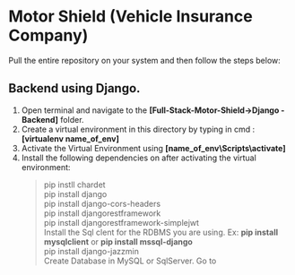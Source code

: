 # Motor Shield (Vehicle Insurance Company)
Pull the entire repository on your system and then follow the steps below:
## Backend using Django.
1. Open terminal and navigate to the **[Full-Stack-Motor-Shield->Django - Backend]** folder.
2. Create a virtual environment in this directory by typing in cmd : **[virtualenv name_of_env]**
3. Activate the Virtual Environment using **[name_of_env\Scripts\activate]**
4. Install the following dependencies on after activating the virtual environment:
   > pip instll chardet   
   > pip install django   
   > pip install django-cors-headers   
   > pip install djangorestframework   
   > pip install djangorestframework-simplejwt   
   > Install the Sql clent for the RDBMS you are using. Ex: **pip install mysqlclient** or **pip install mssql-django**   
   > pip install django-jazzmin   
Create Database in MySQL or SqlServer. Go to 
